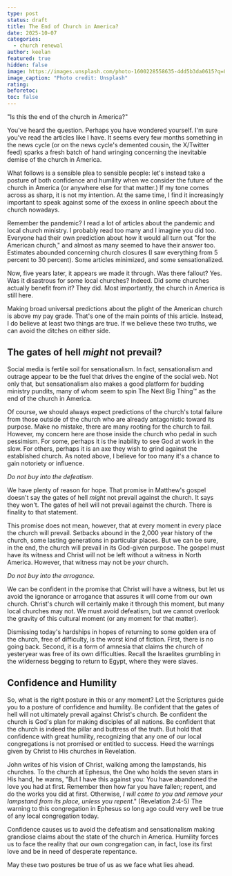 ```yaml
---
type: post
status: draft
title: The End of Church in America?
date: 2025-10-07
categories:
  - church renewal
author: keelan
featured: true
hidden: false
image: https://images.unsplash.com/photo-1600228558635-4dd5b3da0615?q=80&w=1742&auto=format&fit=crop&ixlib=rb-4.1.0&ixid=M3wxMjA3fDB8MHxwaG90by1wYWdlfHx8fGVufDB8fHx8fA%3D%3D
image_caption: "Photo credit: Unsplash"
rating:
beforetoc:
toc: false
---
```


"Is this the end of the church in America?"

You've heard the question. Perhaps you have wondered yourself. I'm sure you've read the articles like I have. It seems every few months something in the news cycle (or on the news cycle's demented cousin, the X/Twitter feed) sparks a fresh batch of hand wringing concerning the inevitable demise of the church in America.

What follows is a sensible plea to sensible people: let's instead take a posture of both confidence and humility when we consider the future of the church in America (or anywhere else for that matter.) If my tone comes across as sharp, it is not my intention. At the same time, I find it increasingly important to speak against some of the excess in online speech about the church nowadays. 

Remember the pandemic? I read a lot of articles about the pandemic and local church ministry. I probably read too many and I imagine you did too. Everyone had their own prediction about how it would all turn out "for the American church," and almost as many seemed to have their answer too. Estimates abounded concerning church closures (I saw everything from 5 percent to 30 percent). Some articles minimized, and some sensationalized.

Now, five years later, it appears we made it through. Was there fallout? Yes. Was it disastrous for some local churches? Indeed. Did some churches actually benefit from it? They did. Most importantly, the church in America is still here.

Making broad universal predictions about the plight of the American church is above my pay grade. That's one of the main points of this article. Instead, I do believe at least two things are true. If we believe these two truths, we can avoid the ditches on either side.

## The gates of hell *might* not prevail?

Social media is fertile soil for sensationalism. In fact, sensationalism and outrage appear to be the fuel that drives the engine of the social web. Not only that, but sensationalism also makes a good platform for budding ministry pundits, many of whom seem to spin The Next Big Thing™ as the end of the church in America.

Of course, we should always expect predictions of the church's total failure from those outside of the church who are already antagonistic toward its purpose. Make no mistake, there are many rooting for the church to fail. However, my concern here are those inside the church who pedal in such pessimism. For some, perhaps it is the inability to see God at work in the slow. For others, perhaps it is an axe they wish to grind against the established church. As noted above, I believe for too many it's a chance to gain notoriety or influence.

*Do not buy into the defeatism.*

We have plenty of reason for hope. That promise in Matthew's gospel doesn't say the gates of hell *might* not prevail against the church. It says they won't. The gates of hell will not prevail against the church. There is finality to that statement. 

This promise does not mean, however, that at every moment in every place the church will prevail. Setbacks abound in the 2,000 year history of the church, some lasting generations in particular places. But we can be sure, in the end, the church will prevail in its God-given purpose. The gospel must have its witness and Christ will not be left without a witness in North America. However, that witness may not be *your* church.

*Do not buy into the arrogance.*

We can be confident in the promise that Christ will have a witness, but let us avoid the ignorance or arrogance that assures it will come from our own church. Christ's church will certainly make it through this moment, but many local churches may not. We must avoid defeatism, but we cannot overlook the gravity of this cultural moment (or any moment for that matter). 

Dismissing today's hardships in hopes of returning to some golden era of the church, free of difficulty, is the worst kind of fiction. First, there is no going back. Second, it is a form of amnesia that claims the church of yesteryear was free of its own difficulties. Recall the Israelites grumbling in the wilderness begging to return to Egypt, where they were slaves.

## Confidence and Humility

So, what is the right posture in this or any moment? Let the Scriptures guide you to a posture of confidence and humility. Be confident that the gates of hell will not ultimately prevail against Christ's church. Be confident the church is God's plan for making disciples of all nations. Be confident that the church is indeed the pillar and buttress of the truth. But hold that confidence with great humility, recognizing that any one of our local congregations is not promised or entitled to success. Heed the warnings given by Christ to His churches in Revelation. 

John writes of his vision of Christ, walking among the lampstands, his churches. To the church at Ephesus, the One who holds the seven stars in His hand, he warns, "But I have this against you: You have abandoned the love you had at first. Remember then how far you have fallen; repent, and do the works you did at first. Otherwise, *I will come to you and remove your lampstand from its place, unless you repent*." (Revelation 2:4-5) The warning to this congregation in Ephesus so long ago could very well be true of any local congregation today.

Confidence causes us to avoid the defeatism and sensationalism making grandiose claims about the state of the church in America. Humility forces us to face the reality that our own congregation can, in fact, lose its first love and be in need of desperate repentance. 

May these two postures be true of us as we face what lies ahead.